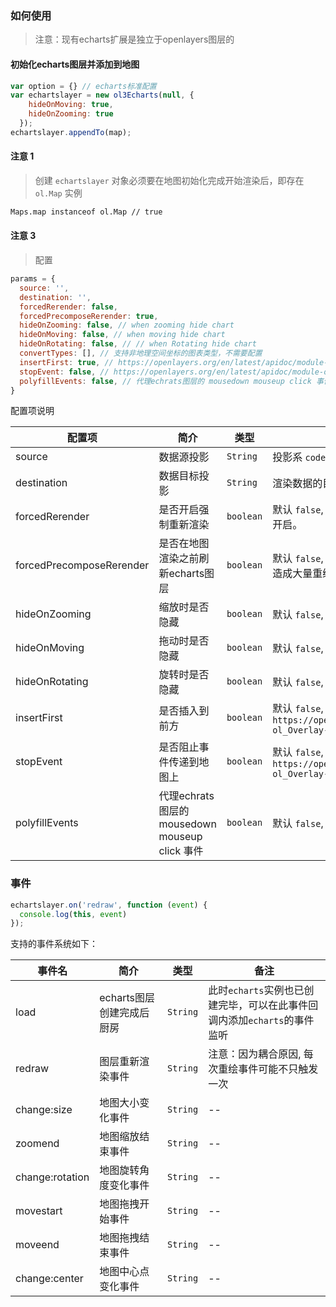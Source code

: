 ### 如何使用

> 注意：现有echarts扩展是独立于openlayers图层的

#### 初始化echarts图层并添加到地图

```javascript
var option = {} // echarts标准配置
var echartslayer = new ol3Echarts(null, {
    hideOnMoving: true,
    hideOnZooming: true
  });
echartslayer.appendTo(map);
```

#### 注意 1

> 创建 ``echartslayer`` 对象必须要在地图初始化完成开始渲染后，即存在 `ol.Map` 实例

```bash
Maps.map instanceof ol.Map // true
```

#### 注意 3

> 配置

```javascript
params = {
  source: '',
  destination: '',
  forcedRerender: false,
  forcedPrecomposeRerender: true,
  hideOnZooming: false, // when zooming hide chart
  hideOnMoving: false, // when moving hide chart
  hideOnRotating: false, // // when Rotating hide chart
  convertTypes: [], // 支持非地理空间坐标的图表类型，不需要配置
  insertFirst: true, // https://openlayers.org/en/latest/apidoc/module-ol_Overlay-Overlay.html
  stopEvent: false, // https://openlayers.org/en/latest/apidoc/module-ol_Overlay-Overlay.html
  polyfillEvents: false, // 代理echrats图层的 mousedown mouseup click 事件
}
```

配置项说明

| 配置项 | 简介 | 类型 | 备注 |
| --- | --- | --- | --- |
| source | 数据源投影 | `String` | 投影系 `code` 常用 EPSG:4326, EPSG:3857 |
| destination | 数据目标投影 | `String` | 渲染数据的目标投影，不传时从地图视图获取 |
| forcedRerender | 是否开启强制重新渲染 | `boolean` | 默认 `false`, 注意开启后可能会造成性能损失，建议不开启。 |
| forcedPrecomposeRerender | 是否在地图渲染之前刷新echarts图层 | `boolean` | 默认 `false`, 注意开启后可以保证图层无滞后，但是会造成大量重绘，不建议开启。 |
| hideOnZooming | 缩放时是否隐藏 | `boolean` | 默认 `false`, 注意开启后会提升性能和用户体验 |
| hideOnMoving | 拖动时是否隐藏 | `boolean` | 默认 `false`, 注意开启后会提升性能和用户体验 |
| hideOnRotating | 旋转时是否隐藏 | `boolean` | 默认 `false`, 注意开启后会提升性能和用户体验 |
| insertFirst | 是否插入到前方 | `boolean` | 默认 `false`, 详细内容请查看`https://openlayers.org/en/latest/apidoc/module-ol_Overlay-Overlay.html` |
| stopEvent | 是否阻止事件传递到地图上 | `boolean` | 默认 `false`, 详细内容请查看 `https://openlayers.org/en/latest/apidoc/module-ol_Overlay-Overlay.html` |
| polyfillEvents | 代理echrats图层的 mousedown mouseup click 事件 | `boolean` | 默认 `false`, 仅作为在事件捕获异常时配置开启 |

### 事件

``` js
echartslayer.on('redraw', function (event) {
  console.log(this, event)
});
```

支持的事件系统如下：

| 事件名 | 简介 | 类型 | 备注 |
| --- | --- | --- | --- |
| load | echarts图层创建完成后厨房 | `String` | 此时`echarts`实例也已创建完毕，可以在此事件回调内添加`echarts`的事件监听 |
| redraw | 图层重新渲染事件 | `String` | 注意：因为耦合原因, 每次重绘事件可能不只触发一次 |
| change:size | 地图大小变化事件 | `String` | -- |
| zoomend | 地图缩放结束事件 | `String` | -- |
| change:rotation | 地图旋转角度变化事件 | `String` | -- |
| movestart | 地图拖拽开始事件 | `String` | -- |
| moveend | 地图拖拽结束事件 | `String` | -- |
| change:center | 地图中心点变化事件 | `String` | -- |
